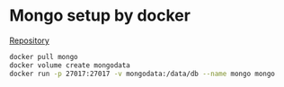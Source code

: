 # Mongo setup by docker

[Repository](https://hub.docker.com/_/mongo)

```bash
docker pull mongo
docker volume create mongodata
docker run -p 27017:27017 -v mongodata:/data/db --name mongo mongo
```